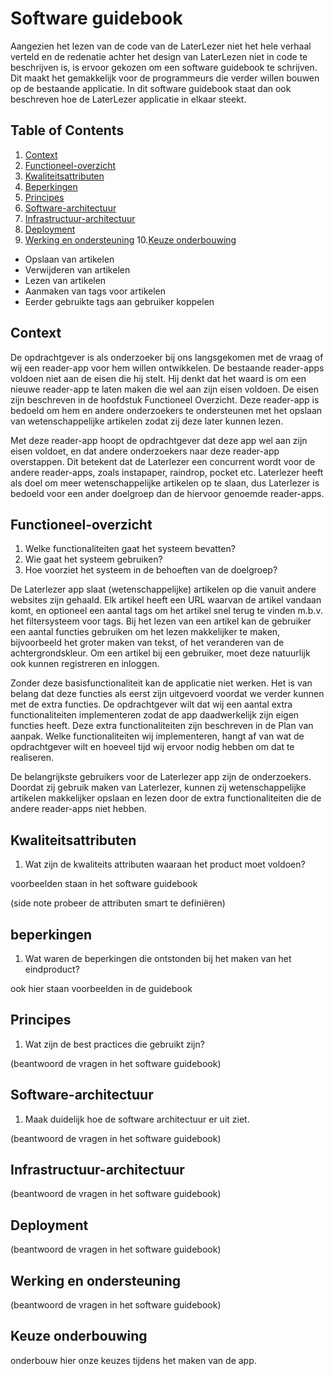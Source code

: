 # Software guidebook

Aangezien het lezen van de code van de LaterLezer niet het hele verhaal verteld en de redenatie achter het design van LaterLezen niet in code te beschrijven is, is ervoor gekozen om een software guidebook te schrijven. Dit maakt het gemakkelijk voor de programmeurs die verder willen bouwen op de bestaande applicatie. In dit software guidebook staat dan ook beschreven hoe de LaterLezer applicatie in elkaar steekt. 

## Table of Contents
1. [Context](#Context)
2. [Functioneel-overzicht](#Functioneel-overzicht)
3. [Kwaliteitsattributen](#Kwaliteitsattributen)
4. [Beperkingen](#Beperkingen)
5. [Principes](#Principes)
6. [Software-architectuur](#Software-architectuur)
7. [Infrastructuur-architectuur](#Infrastructuur-architectuur)
8. [Deployment](#Deployment)
9. [Werking en ondersteuning](#Werking-en-ondersteuning)
10.[Keuze onderbouwing](#Keuze-onderbouwing)

- Opslaan van artikelen
- Verwijderen van artikelen
- Lezen van artikelen
- Aanmaken van tags voor artikelen
- Eerder gebruikte tags aan gebruiker koppelen


## Context

De opdrachtgever is als onderzoeker bij ons langsgekomen met de vraag of wij een reader-app voor hem willen ontwikkelen. De bestaande reader-apps voldoen niet aan de eisen die hij stelt. Hij denkt dat het waard is om een nieuwe reader-app te laten maken die wel aan zijn eisen voldoen. De eisen zijn beschreven in de hoofdstuk Functioneel Overzicht. Deze reader-app is bedoeld om hem en andere onderzoekers te ondersteunen met het opslaan van wetenschappelijke artikelen zodat zij deze later kunnen lezen.

Met deze reader-app hoopt de opdrachtgever dat deze app wel aan zijn eisen voldoet, en dat andere onderzoekers naar deze reader-app overstappen. Dit betekent dat de Laterlezer een concurrent wordt voor de andere reader-apps, zoals instapaper, raindrop, pocket etc. Laterlezer heeft als doel om meer wetenschappelijke artikelen op te slaan, dus Laterlezer is bedoeld voor een ander doelgroep dan de hiervoor genoemde reader-apps.

## Functioneel-overzicht

1. Welke functionaliteiten gaat het systeem bevatten?
2. Wie gaat het systeem gebruiken?
3. Hoe voorziet het systeem in de behoeften van de doelgroep?

De Laterlezer app slaat (wetenschappelijke) artikelen op die vanuit andere websites zijn gehaald. Elk artikel heeft een URL waarvan de artikel vandaan komt, en optioneel een aantal tags om het artikel snel terug te vinden m.b.v. het filtersysteem voor tags. Bij het lezen van een artikel kan de gebruiker een aantal functies gebruiken om het lezen makkelijker te maken, bijvoorbeeld het groter maken van tekst, of het veranderen van de achtergrondskleur. Om een artikel bij een gebruiker, moet deze natuurlijk ook kunnen registreren en inloggen. 

Zonder deze basisfunctionaliteit kan de applicatie niet werken. Het is van belang dat deze functies als eerst zijn uitgevoerd voordat we verder kunnen met de extra functies. De opdrachtgever wilt dat wij een aantal extra functionaliteiten implementeren zodat de app daadwerkelijk zijn eigen functies heeft. Deze extra functionaliteiten zijn beschreven in de Plan van aanpak. Welke functionaliteiten wij implementeren, hangt af van wat de opdrachtgever wilt en hoeveel tijd wij ervoor nodig hebben om dat te realiseren.

De belangrijkste gebruikers voor de Laterlezer app zijn de onderzoekers. Doordat zij gebruik maken van Laterlezer, kunnen zij wetenschappelijke artikelen makkelijker opslaan en lezen door de extra functionaliteiten die de andere reader-apps niet hebben.

## Kwaliteitsattributen

1. Wat zijn de kwaliteits attributen waaraan het product moet voldoen?

voorbeelden staan in het software guidebook


(side note probeer de attributen smart te definiëren)

## beperkingen

1. Wat waren de beperkingen die ontstonden bij het maken van het eindproduct?

ook hier staan voorbeelden in de guidebook

## Principes
1. Wat zijn de best practices die gebruikt zijn?


(beantwoord de vragen in het software guidebook)

## Software-architectuur
1. Maak duidelijk hoe de software architectuur er uit ziet.

(beantwoord de vragen in het software guidebook)
## Infrastructuur-architectuur
(beantwoord de vragen in het software guidebook)
## Deployment
(beantwoord de vragen in het software guidebook)
## Werking en ondersteuning
(beantwoord de vragen in het software guidebook)

## Keuze onderbouwing
onderbouw hier onze keuzes tijdens het maken van de app. 
